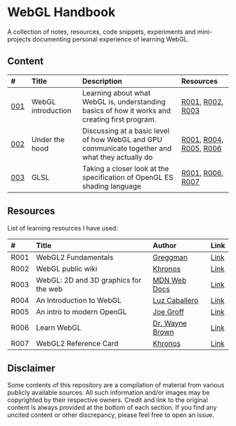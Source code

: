 # WebGL Handbook

A collection of notes, resources, code snippets, experiments and mini-projects documenting personal experience of learning WebGL. 


## Content
| # | Title | Description | Resources
| :--- | :--- | :--- | :--- | 
| [001](001_webgl-introduction) | WebGL introduction | Learning about what WebGL is, understanding basics of how it works and creating first program. | [R001](#resources), [R002](#resources), [R003](#resources) |
| [002](002_under-the-hood) | Under the hood | Discussing at a basic level of how WebGL and GPU communicate together and what they actually do | [R001](#resources), [R004](#resources), [R005](#resources), [R006](#resources) |
| [003](003_glsl) | GLSL | Taking a closer look at the specification of OpenGL ES shading language | [R001](#resources), [R006](#resources), [R007](#resources) |


## Resources
List of learning resources I have used:

| # | Title | Author | Link |
| :---   | :---   | :---  | :---  |
| R001 | WebGL2 Fundamentals | [Greggman][A001] | [Link][R001] |
| R002 | WebGL public wiki | [Khronos][A002] | [Link][R002] |
| R003 | WebGL: 2D and 3D graphics for the web | [MDN Web Docs][A003] | [Link][R003]
| R004 | An Introduction to WebGL | [Luz Caballero][A004] | [Link][R004] |
| R005 | An intro to modern OpenGL | [Joe Groff][A005] | [Link][R005] |
| R006 | Learn WebGL | [Dr. Wayne Brown][A006] | [Link][R006] |
| R007 | WebGL2 Reference Card |  [Khronos][A007] | [Link][R007] 

## Disclaimer
Some contents of this repository are a compilation of material from various publicly available sources. All such information and/or images may be copyrighted by their respective owners. Credit and link to the original content is always provided at the bottom of each section. If you find any uncited content or other discrepancy, please feel free to open an issue.


<!-- Resource links -->
[R001]: https://webgl2fundamentals.org (WebGL2 Fundamentals)
[A001]: https://github.com/greggman (Greggman)
[R002]: https://www.khronos.org/webgl/wiki (WebGL public wiki)
[A002]: https://khronos.org (Khronos)
[R003]: https://developer.mozilla.org/en-US/docs/Web/API/WebGL_API (WebGL: 2D and 3D graphics for the web)
[A003]: https://developer.mozilla.org (MDN Web Docs)
[R004]: https://dev.opera.com/authors/luz-caballero/ (An Introduction to WebGL)
[A004]: https://dev.opera.com/authors/luz-caballero/ (Luz Caballero)
[R005]: http://duriansoftware.com/joe/An-intro-to-modern-OpenGL.-Table-of-Contents.html (An intro to modern OpenGL)
[A005]: https://twitter.com/jckarter/ (Joe Groff)
[R006]: http://learnwebgl.brown37.net/index.html (Learn WebGL)
[A006]: http://learnwebgl.brown37.net/acknowledgements/author.html (Dr. Wayne Brown)
[R007]: https://www.khronos.org/files/webgl20-reference-guide.pdf (WebGL2 Reference Card) 
[A007]: https://khronos.org (Khronos)